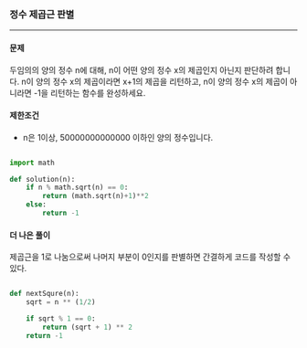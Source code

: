 ### 정수 제곱근 판별 ###

<hr>

#### 문제 ####
두임의의 양의 정수 n에 대해, n이 어떤 양의 정수 x의 제곱인지 아닌지 판단하려 합니다.
n이 양의 정수 x의 제곱이라면 x+1의 제곱을 리턴하고, n이 양의 정수 x의 제곱이 아니라면 -1을 리턴하는 함수를 완성하세요.

#### 제한조건 ####
- n은 1이상, 50000000000000 이하인 양의 정수입니다.

```py

import math

def solution(n):
    if n % math.sqrt(n) == 0:
        return (math.sqrt(n)+1)**2
    else:
        return -1

```

#### 더 나은 풀이 ####
제곱근을 1로 나눔으로써 나머지 부분이 0인지를 판별하면
간결하게 코드를 작성할 수 있다.

```py

def nextSqure(n):
    sqrt = n ** (1/2)

    if sqrt % 1 == 0:
        return (sqrt + 1) ** 2
    return -1

```